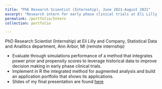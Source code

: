 ```yaml
---
title: "PhD Research Scientist (Internship), June 2021-August 2021"
excerpt: "Research intern for early phase clinical trials at Eli Lilly and Company"
permalink: /portfolio/Intern
collection: portfolio

---
```

PhD Research Scientist (Internship) at Eli Lilly and Company, Statistical Data and Analitics department, Ann Arbor, MI (remote internship)

* Evaluate through simulations performance of a method that integrates power prior and propensity scores to leverage historical data to improve decision making in early phase clinical trials.
* Implement in R the integrated method for augmented analysis and build an application portfolio that shows its applications.
* Slides of my final presentation are found [here](https://www.dropbox.com/s/q1liq730j7275qz/CLEAR%20presentation.pdf?dl=0)
